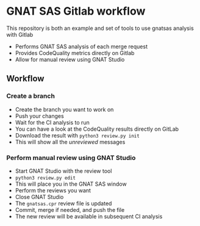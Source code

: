 # GNAT SAS Gitlab workflow

This repository is both an example and set of tools to use gnatsas analysis with Gitlab

* Performs GNAT SAS analysis of each merge request
* Provides CodeQuality metrics directly on Gitlab
* Allow for manual review using GNAT Studio

## Workflow

### Create a branch

* Create the branch you want to work on
* Push your changes
* Wait for the CI analysis to run
* You can have a look at the CodeQuality results directly on GitLab
* Download the result with `python3 review.py init`
* This will show all the *unreviewed* messages

### Perform manual review using GNAT Studio

* Start GNAT Studio with the review tool
* `python3 review.py edit`
* This will place you in the GNAT SAS window
* Perform the reviews you want
* Close GNAT Studio
* The `gnatsas.cpr` review file is updated
* Commit, merge if needed, and push the file
* The new review will be available in subsequent CI analysis
